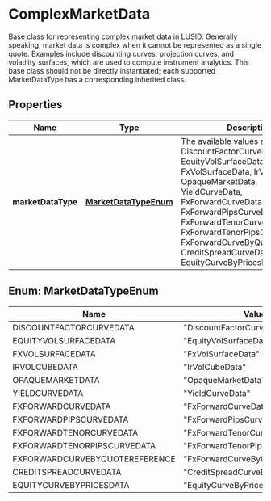 

# ComplexMarketData

Base class for representing complex market data in LUSID.  Generally speaking, market data is complex when it cannot be represented as a single quote.  Examples include discounting curves, projection curves, and volatility surfaces, which are used to compute instrument analytics.  This base class should not be directly instantiated; each supported MarketDataType has a corresponding inherited class.

## Properties

| Name | Type | Description | Notes |
|------------ | ------------- | ------------- | -------------|
|**marketDataType** | [**MarketDataTypeEnum**](#MarketDataTypeEnum) | The available values are: DiscountFactorCurveData, EquityVolSurfaceData, FxVolSurfaceData, IrVolCubeData, OpaqueMarketData, YieldCurveData, FxForwardCurveData, FxForwardPipsCurveData, FxForwardTenorCurveData, FxForwardTenorPipsCurveData, FxForwardCurveByQuoteReference, CreditSpreadCurveData, EquityCurveByPricesData |  |



## Enum: MarketDataTypeEnum

| Name | Value |
|---- | -----|
| DISCOUNTFACTORCURVEDATA | &quot;DiscountFactorCurveData&quot; |
| EQUITYVOLSURFACEDATA | &quot;EquityVolSurfaceData&quot; |
| FXVOLSURFACEDATA | &quot;FxVolSurfaceData&quot; |
| IRVOLCUBEDATA | &quot;IrVolCubeData&quot; |
| OPAQUEMARKETDATA | &quot;OpaqueMarketData&quot; |
| YIELDCURVEDATA | &quot;YieldCurveData&quot; |
| FXFORWARDCURVEDATA | &quot;FxForwardCurveData&quot; |
| FXFORWARDPIPSCURVEDATA | &quot;FxForwardPipsCurveData&quot; |
| FXFORWARDTENORCURVEDATA | &quot;FxForwardTenorCurveData&quot; |
| FXFORWARDTENORPIPSCURVEDATA | &quot;FxForwardTenorPipsCurveData&quot; |
| FXFORWARDCURVEBYQUOTEREFERENCE | &quot;FxForwardCurveByQuoteReference&quot; |
| CREDITSPREADCURVEDATA | &quot;CreditSpreadCurveData&quot; |
| EQUITYCURVEBYPRICESDATA | &quot;EquityCurveByPricesData&quot; |



